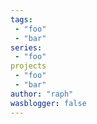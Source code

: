 ```yaml
---
tags:
 - "foo"
 - "bar"
series:
 - "foo"
projects
 - "foo"
 - "bar"
author: "raph"
wasblogger: false
---
```

